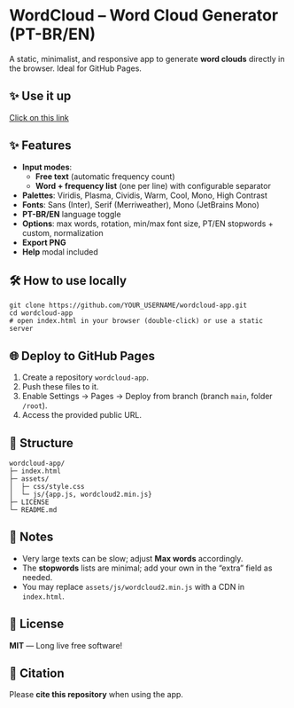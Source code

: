 # WordCloud – Word Cloud Generator (PT-BR/EN)

A static, minimalist, and responsive app to generate **word clouds** directly in the browser. Ideal for GitHub Pages.

## ✨ Use it up

[Click on this link](http://www.wilsonfrantine.github.io/wordcloud-app/)

## ✨ Features
- **Input modes**:
  - **Free text** (automatic frequency count)
  - **Word + frequency list** (one per line) with configurable separator
- **Palettes**: Viridis, Plasma, Cividis, Warm, Cool, Mono, High Contrast
- **Fonts**: Sans (Inter), Serif (Merriweather), Mono (JetBrains Mono)
- **PT-BR/EN** language toggle
- **Options**: max words, rotation, min/max font size, PT/EN stopwords + custom, normalization
- **Export PNG**
- **Help** modal included

## 🛠️ How to use locally
    git clone https://github.com/YOUR_USERNAME/wordcloud-app.git
    cd wordcloud-app
    # open index.html in your browser (double-click) or use a static server

## 🌐 Deploy to GitHub Pages
1. Create a repository `wordcloud-app`.
2. Push these files to it.
3. Enable Settings → Pages → Deploy from branch (branch `main`, folder `/root`).
4. Access the provided public URL.

## 📁 Structure
    wordcloud-app/
    ├─ index.html
    ├─ assets/
    │  ├─ css/style.css
    │  └─ js/{app.js, wordcloud2.min.js}
    ├─ LICENSE
    └─ README.md

## 🔎 Notes
- Very large texts can be slow; adjust **Max words** accordingly.
- The **stopwords** lists are minimal; add your own in the “extra” field as needed.
- You may replace `assets/js/wordcloud2.min.js` with a CDN in `index.html`.

## 📜 License
**MIT** — Long live free software!

## 🙌 Citation
Please **cite this repository** when using the app.
